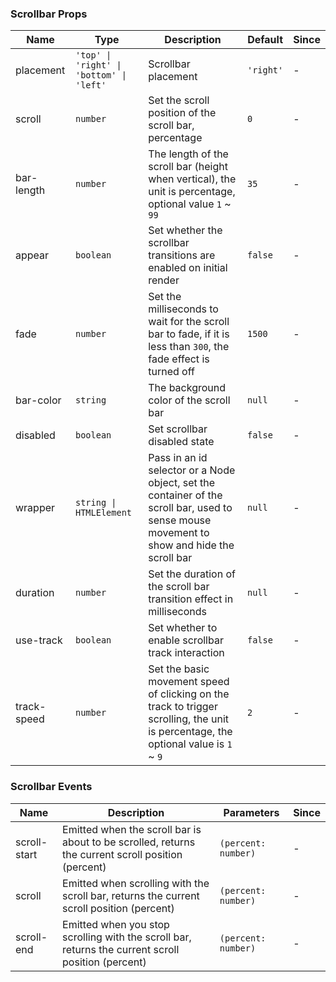 ### Scrollbar Props

| Name        | Type                                     | Description                                                                                                                                | Default   | Since |
| ----------- | ---------------------------------------- | ------------------------------------------------------------------------------------------------------------------------------------------ | --------- | ----- |
| placement   | `'top' \| 'right' \| 'bottom' \| 'left'` | Scrollbar placement                                                                                                                        | `'right'` | -     |
| scroll      | `number`                                 | Set the scroll position of the scroll bar, percentage                                                                                      | `0`       | -     |
| bar-length  | `number`                                 | The length of the scroll bar (height when vertical), the unit is percentage, optional value `1` ~ `99`                                     | `35`      | -     |
| appear      | `boolean`                                | Set whether the scrollbar transitions are enabled on initial render                                                                        | `false`   | -     |
| fade        | `number`                                 | Set the milliseconds to wait for the scroll bar to fade, if it is less than `300`, the fade effect is turned off                           | `1500`    | -     |
| bar-color   | `string`                                 | The background color of the scroll bar                                                                                                     | `null`    | -     |
| disabled    | `boolean`                                | Set scrollbar disabled state                                                                                                               | `false`   | -     |
| wrapper     | `string \| HTMLElement`                  | Pass in an id selector or a Node object, set the container of the scroll bar, used to sense mouse movement to show and hide the scroll bar | `null`    | -     |
| duration    | `number`                                 | Set the duration of the scroll bar transition effect in milliseconds                                                                       | `null`    | -     |
| use-track   | `boolean`                                | Set whether to enable scrollbar track interaction                                                                                          | `false`   | -     |
| track-speed | `number`                                 | Set the basic movement speed of clicking on the track to trigger scrolling, the unit is percentage, the optional value is `1` ~ `9`        | `2`       | -     |

### Scrollbar Events

| Name         | Description                                                                                        | Parameters          | Since |
| ------------ | -------------------------------------------------------------------------------------------------- | ------------------- | ----- |
| scroll-start | Emitted when the scroll bar is about to be scrolled, returns the current scroll position (percent) | `(percent: number)` | -     |
| scroll       | Emitted when scrolling with the scroll bar, returns the current scroll position (percent)          | `(percent: number)` | -     |
| scroll-end   | Emitted when you stop scrolling with the scroll bar, returns the current scroll position (percent) | `(percent: number)` | -     |

